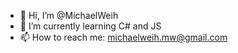 - 👋 Hi, I’m @MichaelWeih
- 🌱 I’m currently learning C# and JS
- 📫 How to reach me: michaelweih.mw@gmail.com
